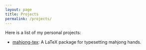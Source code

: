 ```yaml
---
layout: page
title: Projects
permalink: /projects/
---
```


Here is a list of my personal projects:

* [mahjong-tex](https://github.com/Schmytzi/mahjong-tex): A LaTeX package for typesetting mahjong hands.
